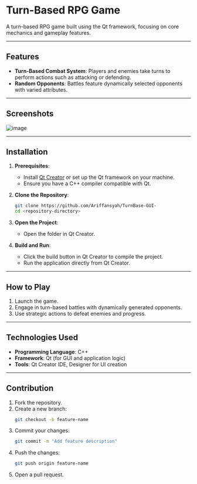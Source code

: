 # Turn-Based RPG Game

A turn-based RPG game built using the Qt framework, focusing on core mechanics and gameplay features.

---

## Features

- **Turn-Based Combat System**: Players and enemies take turns to perform actions such as attacking or defending.
- **Random Opponents**: Battles feature dynamically selected opponents with varied attributes.

---

## Screenshots

![image](https://github.com/user-attachments/assets/9c0f0460-6b14-4177-8cde-7a8fd23ecbf8)

---

## Installation

1. **Prerequisites**:
   - Install [Qt Creator](https://www.qt.io/product/development-tools) or set up the Qt framework on your machine.
   - Ensure you have a C++ compiler compatible with Qt.

2. **Clone the Repository**:
   ```bash
   git clone https://github.com/Ariffansyah/TurnBase-GUI-
   cd <repository-directory>
   ```

3. **Open the Project**:
   - Open the folder in Qt Creator.

4. **Build and Run**:
   - Click the build button in Qt Creator to compile the project.
   - Run the application directly from Qt Creator.

---

## How to Play

1. Launch the game.
2. Engage in turn-based battles with dynamically generated opponents.
3. Use strategic actions to defeat enemies and progress.

---

## Technologies Used

- **Programming Language**: C++
- **Framework**: Qt (for GUI and application logic)
- **Tools**: Qt Creator IDE, Designer for UI creation

---

## Contribution

1. Fork the repository.
2. Create a new branch:
   ```bash
   git checkout -b feature-name
   ```
3. Commit your changes:
   ```bash
   git commit -m "Add feature description"
   ```
4. Push the changes:
   ```bash
   git push origin feature-name
   ```
5. Open a pull request.
